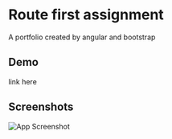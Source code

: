 
# Route first assignment

A portfolio created by angular and bootstrap




## Demo

link here


## Screenshots

![App Screenshot](https://via.placeholder.com/468x300?text=App+Screenshot+Here)

